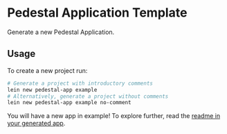 # Pedestal Application Template

Generate a new Pedestal Application.

## Usage

To create a new project run:

```bash
# Generate a project with introductory comments
lein new pedestal-app example
# Alternatively, generate a project without comments
lein new pedestal-app example no-comment
```

You will have a new app in example! To explore further, read
the [readme in your generated
app](https://github.com/pedestal/pedestal/blob/master/app-template/src/leiningen/new/pedestal_app/README.md).

<!-- Copyright 2013 Relevance, Inc. -->
